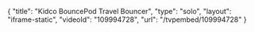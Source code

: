 {
    "title": "Kidco BouncePod Travel Bouncer",
    "type": "solo",
    "layout": "iframe-static",
    "videoId": "109994728",
    "url": "\/tvpembed\/109994728"
}